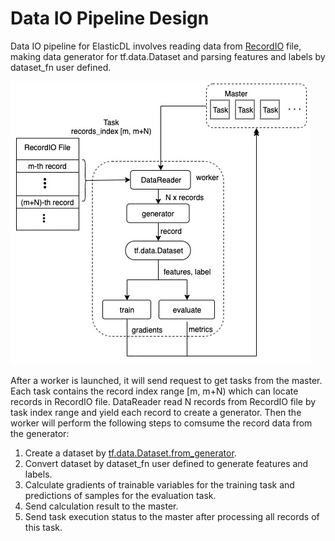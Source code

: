 # Data IO Pipeline Design

Data IO pipeline for ElasticDL involves reading data from [RecordIO](https://github.com/elasticdl/recordio) file, making data generator for tf.data.Dataset and parsing features and labels by dataset_fn user defined.

![data_io_pipeline](figures/data_io_pipeline.jpg)

After a worker is launched, it will send request to get tasks from the master. Each task contains the record index range [m, m+N) which can locate records in RecordIO file. DataReader read N records from RecordIO file by task index range and yield each record to create a generator. Then the worker will perform the following steps to comsume the record data from the generator:

1. Create a dataset by [tf.data.Dataset.from_generator](https://www.tensorflow.org/api_docs/python/tf/data/Dataset#from_generator).
2. Convert dataset by dataset_fn user defined to generate features and labels.
3. Calculate gradients of trainable variables for the training task and predictions of samples for the evaluation task.
4. Send calculation result to the master.
5. Send task execution status to the master after processing all records of this task.

